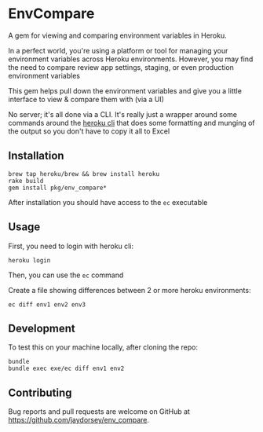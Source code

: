 # EnvCompare

A gem for viewing and comparing environment variables in Heroku.

In a perfect world, you're using a platform or tool for managing your
environment variables across Heroku environments. However, you may
find the need to compare review app settings, staging, or even
production environment variables

This gem helps pull down the environment variables and give you
a little interface to view & compare them with (via a UI)

No server; it's all done via a CLI. It's really just a wrapper around
some commands around the [heroku cli](https://devcenter.heroku.com/articles/heroku-cli) that does some formatting and
munging of the output so you don't have to copy it all to Excel

## Installation

    brew tap heroku/brew && brew install heroku
    rake build
    gem install pkg/env_compare*

After installation you should have access to the `ec` executable

## Usage

First, you need to login with heroku cli:

    heroku login

Then, you can use the `ec` command

Create a file showing differences between 2 or more heroku environments:

    ec diff env1 env2 env3

## Development

To test this on your machine locally, after cloning the repo:

    bundle
    bundle exec exe/ec diff env1 env2

## Contributing

Bug reports and pull requests are welcome on GitHub at https://github.com/jaydorsey/env_compare.
